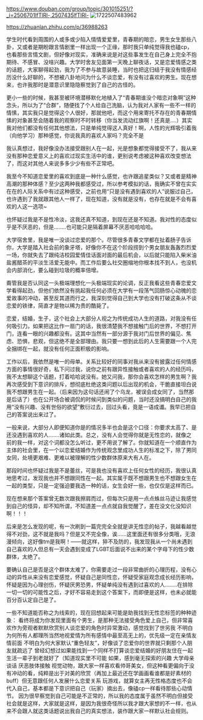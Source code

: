https://www.douban.com/group/topic/301015251/?_i=2506701lfTlRl-,2507435lfTlRl-
![1722507483962](https://github.com/user-attachments/assets/051ec70a-be3f-438e-840c-6b1c6440fcd3)


https://zhuanlan.zhihu.com/p/36988263



学生时代看到周围的人或多或少陷入情情爱爱里，青春期的暗恋，男生女生那些八卦，又或者是期盼跟言情剧里一样出现一个正缘，那时我只单纯觉得我也磕cp，也看那些言情文剧，但好像对现实，准确来说是对这些事发生在自己身上完全不抱期待、不感冒、没啥兴趣。大学时舍友见面第一天晚上聊夜话，又是恋爱情感之类的话题，大家聊得起劲，我为了不参与故意装睡，当时也把这归结于我没有情感经历没什么好聊的，不想被八卦地问为什么不谈恋爱，有没有过喜欢的男生。现在想来，也许我那时是潜意识里隐隐察觉到了自己的古怪的。

更小一些的时候，我甚至被环境潜移默化地植入了“青春期谁没个暗恋对象啊”这种念头，所以为了“合群”，随便找了个人给自己洗脑，认为我对人家有一些不一样的情愫，其实我只是觉得这个人很好，那就他吧，而这个用来寄托不存在的青春期情愫的对象甚至会随着我的观察时不时转移（你当发流动红旗啊！还真是....）其实我对他们都没有任何其他想法，只是单纯觉得这人真好！啊，人性的光辉吸引着我（向他学习）那种感觉，你说我真的喜欢人家吗？完全不是

我认真想过，我好像没办法接受跟别人在一起，光是想象都觉得接受不了，我从来没有那种恋爱意义上的喜欢过现实生活中的谁，更别说考虑被这种喜欢改变想法了，而这对其他人来说多多少少有些不正常吧。

我至今不知道恋爱里的喜欢到底是一种什么感觉，也许跟追星类似？又或者是精神高潮的那种体感？至少这两种我都感受过，所以参考模拟的话，我确实不曾在实实在在的人际关系中有过这种感受，之前也用“只是没有遇到喜欢的人”说服过自己，也许遇到了我就跟其他人一样了，现在知道，没有就是没有，也存在就是不会有喜欢的人这一选项~

也怀疑过我是不是性冷淡，这我还真不知道，到现在还是不知道。我对性的态度似乎是不厌恶的，但是........也可能只是隔着屏幕不厌恶哈哈哈哈。

大学宿舍里，我是唯一没谈过恋爱的那个。尽管很多青春文学都在扯着肠子告诉你，大学是踏入社会前的象牙塔，好像你不在这个阶段捞到个男女朋友轰轰烈烈爱一场，你就失去了跟纯洁校园爱情佳话面对面的最后机会，以后就只能陷入柴米油盐酱醋茶的平淡生活爱无能中。而工作后要么社交圈缩地你根本找不到人，也没机会内部消化，要么碰到垃圾的概率倍增。

甭管我是否认同这一头极端理想化一头极端现实的论调，反正我看这些青春恋爱文学看得起劲，但他们依然没有挑起我任何必须在大学有一段荡气回肠惊心动魄的恋爱故事的冲动，甚至反其道而行之，我深刻觉得自己到大学也没有打破这条从不谈恋爱的铁律，简直才是物以稀为贵的酷毙了。

恋爱，结婚，生子，这个社会上大部分人视之为传统成功人生的道路，对我没有任何吸引力。如果把这比作一扇门的话，我很清楚我不想接触门后的世界，不想打开门，连看一眼的兴趣都没有。这其中当然有一部分源于我对门后世界的偏见、焦虑、恐惧，悲观，但这绝不是全部理由。我只要一想到此后的人生需要跟一个人完全捆绑在一起，就没有任何正面积极的影响。

工作以后，我依然是唯一的母单。关系比较好的同事对我从来没有披露过任何情感方面的事情很好奇，私下问过我，说你之前有跟异性接触或者喜欢的人的经历吗，我不太想聊这个话题，打着哈哈说没有。她又问我，那你会喜欢怎样的男生啊？我再次感受到下意识的排斥，想彻底杜绝这类问题以后出现的机会，干脆直接坦白说我不想跟男生在一起。（后来因为这句话还闹了个乌龙，被误会成女同了，当然那是后话了）也在公开场合被调侃的时候问到类似的问题，当时还没搞明白自己的我用“没有兴趣、没有世俗的欲望”敷衍过去，回过头看，竟是一语成谶。我早已把自己的答案说出来过了。

一般来说，大部分人即便知道你是的情况多半也会是这个口径：你要求太高了、是还没遇到喜欢的人.......诸如此类。总之，没有人会觉得你就是无性恋的，就像之前的我一样，对这个词都没怎么听过，更不用说了解了。你就知道在一个顺直作为主体的社会里，在一个以恋爱结婚作为传统观念里成功人生的标准之下，除了男同女同，处境更艰难、更难以被理解的性少数群体原来大有人在。

那段时间也怀疑过我是不是蕾丝，可是我也没有喜欢上任何女性的经历，我很认真地思考过，发现我也并不想跟同性在一起。其实属于既不想跟男生也不想跟女生在一起的类型，只是一定强迫要我选一种的话，女生会好一些，也仅仅是这样而已。

现在想来那个答案曾无数次跟我擦肩而过，但每次只是用一点点蛛丝马迹让我感觉到自己的怪异，却不知所谓，不知道差一点点就自我觉醒了，差在没文化没知识啊！！！

后来是怎么发现的呢，有一次刷到一篇完完全全就是讲无性恋的帖子，我越看越觉得不对劲，这不就是我吗？但是又不完全像，诶......这里面还有很多分类哦，无浪漫倾向，这好像tm是我啊！——就这样，猝不及防的，我发现我从一个尚未遇到自己喜欢的人但总有一天会遇到变成了LGBT后面说不出来的某个字母下的性少数群体，太绝了。

要确认自己是否是这个群体太难了，你需要走过一段非常曲折的心理历程，没有心动的异性从来没有恋爱感觉，怀疑自己是同性恋，怀疑受家庭观念成长经历影响，怀疑是因为心理创伤，怀疑厌男恐男，怀疑单纯没有遇到过喜欢的人........在排除一切一切的可能性之后，才好不容易走到这个答案下，而即便是这样，也未必就能百分百认定自己是了。

一些不知道能否称之为线索的，现在回想起来可能是助我找到无性恋标签的种种迹象：
看终将成为你发现里面有个男生，是那种无法接受角色爱上自己，但非常喜欢作为旁观者默默欣赏别人谈恋爱的角色时异常激动，感觉找到了世另我
不明白为何所有人都理所当然地视爱情为所有感情中最至高无上的，优先级一定在亲情友情前面
不明白为何大家默认“重色轻友”，好像谈了恋爱你的世界就只剩那个人朋友就疏远了
曾经幻想过如果能找到一个同样不打算谈恋爱结婚的好朋友住在一起生活一辈子到老就好了（知道现实里不可能
如果，感到毫无探索的兴趣
大学母亲谈话
厌恶肢体接触
视觉动物，跟大家一样喜欢看帅哥美女，但这种看更偏向于没有冲动的看，纯粹是出于对美的欣赏（再加上最近还在学画画看谁都是好素材的buff）但无意跟任何人发展什么恋爱关系
玩游戏，就算女主再无性格态度也不会代入自己，基本都是下意识把自己（玩家）摘出去，像磕cp一样看待那些心动情节。
因为很早察觉到自己可能是不正常的，所以我的态度属于虽然不明白但接受社会就是这样，大家就是这样，是因为我很奇怪所以我才跟大家想的不一样，也从来不会跟人就这类话题说出我自己的真实想法，装作跟大家一样默认社会规则。